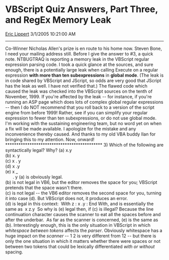 # VBScript Quiz Answers, Part Three, and RegEx Memory Leak

[Eric Lippert](https://social.msdn.microsoft.com/profile/Eric%20Lippert) 3/1/2005 10:21:00 AM

-----

Co-Winner Nicholas Allen's prize is en route to his home now. Steven Bone, I need your mailing address still. Before I give the answer to \#3, a quick note. NTBUGTRAQ is reporting a memory leak in the VBScript regular expression parsing code. I took a quick glance at the sources, and sure enough, there is a potentially large leak when calling Execute on a regular expression **with more than ten subexpressions** in **global mode**. (The leak is in code shared by VBScript and JScript, so odds are very good that JScript has the leak as well. I have not verified that.) The flawed code which caused the leak was checked into the VBScript sources on the tenth of November, 1999. If you're affected by the leak -- for instance, if you're running an ASP page which does lots of complex global regular expressions -- then I do NOT recommend that you roll back to a version of the script engine from before 1999\! Rather, see if you can simplify your regular expression to fewer than ten subexpressions, or do not use global mode. I'm working with the sustaining engineering team, but no word yet on when a fix will be made available. I apologize for the mistake and any inconvenience thereby caused. And thanks to my old VBA buddy Ilan for bringing this to my attention. Now, onward\! \*\*\*\*\*\*\*\*\*\*\*\*\*\*\*\*\*\*\*\*\*\*\*\*\*\*\*\*\*\*\*\*\*\*\*\*\*\*\*\*\*\*\*\* 3) Which of the following are syntactically legal? Why? (a) x.y  
(b) x. y  
(c) x . y  
(d) x .y  
(e) x \_  
      . y (a) is obviously legal.  
(b) is not legal in VB6, but the editor removes the space for you; VBScript pretends that the space wasn't there.   
(c) is not legal -- the VB6 editor removes the second space for you, turning it into case (d). But VBScript does not, it produces an error.  
(d) is legal in this context:  With z : x .y : End With, and is essentially the same as  x z.y  So why is (e) legal then, if (c) is illegal? Because the line continuation character causes the scanner to eat all the spaces before and after the underbar.  As far as the scanner is concerned, (e) is the same as (b). Interestingly enough, this is the only situation in VBScript in which *whitespace* *between tokens* affects the *parser*. Obviously whitespace has a huge impact on the *scanner* -- 1 2 is very different from 12 -- but there is only the one situation in which it matters whether there were spaces or not between two tokens that could be lexically differentiated *with or without* spacing.

